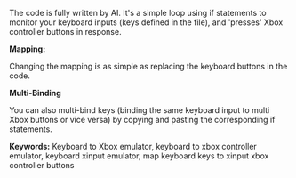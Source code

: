 The code is fully written by AI. It's a simple loop using if statements to monitor your keyboard inputs (keys defined in the file), and 'presses' Xbox controller buttons in response. 

**Mapping:**

Changing the mapping is as simple as replacing the keyboard buttons in the code. 

**Multi-Binding**

You can also multi-bind keys (binding the same keyboard input to multi Xbox buttons or vice versa) by copying and pasting the corresponding if statements.

**Keywords:** Keyboard to Xbox emulator, keyboard to xbox controller emulator, keyboard xinput emulator, map keyboard keys to xinput xbox controller buttons
